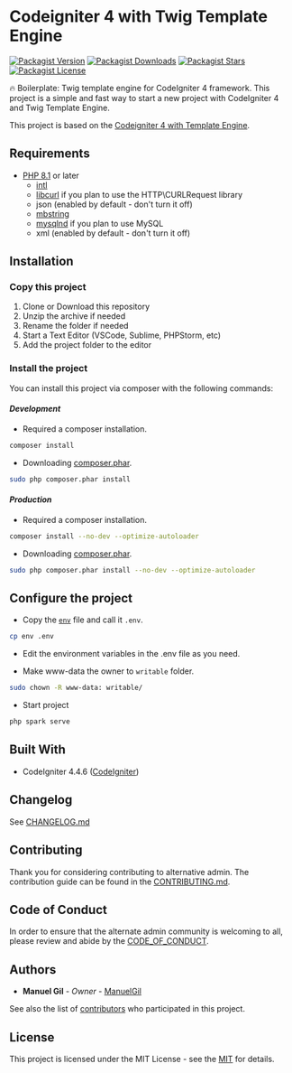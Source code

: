 # Codeigniter 4 with Twig Template Engine

[![Packagist Version](https://img.shields.io/packagist/v/manuelgil/ci4-twig?style=for-the-badge&logo=packagist)](https://packagist.org/packages/manuelgil/ci4-twig)
[![Packagist Downloads](https://img.shields.io/packagist/dt/manuelgil/ci4-twig?style=for-the-badge&logo=packagist)](https://packagist.org/packages/manuelgil/ci4-twig)
[![Packagist Stars](https://img.shields.io/packagist/stars/manuelgil/ci4-twig?style=for-the-badge&logo=github)](https://github.com/ManuelGil/ci4-twig)
[![Packagist License](https://img.shields.io/packagist/l/manuelgil/ci4-twig?style=for-the-badge&logo=github)](https://github.com/ManuelGil/ci4-twig/blob/main/LICENSE)

🔥 Boilerplate: Twig template engine for CodeIgniter 4 framework. This project is a simple and fast way to start a new project with CodeIgniter 4 and Twig Template Engine.

This project is based on the [Codeigniter 4 with Template Engine](https://github.com/ManuelGil/ci4-template-engine).

## Requirements

- [PHP 8.1](https://www.php.net/releases/8_1_0.php) or later
  - [intl](http://php.net/manual/en/intl.requirements.php)
  - [libcurl](http://php.net/manual/en/curl.requirements.php) if you plan to use the HTTP\CURLRequest library
  - json (enabled by default - don't turn it off)
  - [mbstring](http://php.net/manual/en/mbstring.installation.php)
  - [mysqlnd](http://php.net/manual/en/mysqlnd.install.php) if you plan to use MySQL
  - xml (enabled by default - don't turn it off)

## Installation

### Copy this project

1. Clone or Download this repository
2. Unzip the archive if needed
3. Rename the folder if needed
4. Start a Text Editor (VSCode, Sublime, PHPStorm, etc)
5. Add the project folder to the editor

### Install the project

You can install this project via composer with the following commands:

#### _Development_

- Required a composer installation.

```bash
composer install
```

- Downloading [composer.phar](https://getcomposer.org/download/).

```bash
sudo php composer.phar install
```

#### _Production_

- Required a composer installation.

```bash
composer install --no-dev --optimize-autoloader
```

- Downloading [composer.phar](https://getcomposer.org/download/).

```bash
sudo php composer.phar install --no-dev --optimize-autoloader
```

## Configure the project

- Copy the [`env`](./env) file and call it `.env`.

```bash
cp env .env
```

- Edit the environment variables in the .env file as you need.

- Make www-data the owner to `writable` folder.

```bash
sudo chown -R www-data: writable/
```

- Start project

```bash
php spark serve
```

## Built With

- CodeIgniter 4.4.6 ([CodeIgniter](https://www.codeigniter.com/download))

## Changelog

See [CHANGELOG.md](./CHANGELOG.md)

## Contributing

Thank you for considering contributing to alternative admin. The contribution guide can be found in the [CONTRIBUTING.md](./.github/CONTRIBUTING.md).

## Code of Conduct

In order to ensure that the alternate admin community is welcoming to all, please review and abide by the [CODE_OF_CONDUCT](./.github/CODE_OF_CONDUCT.md).

## Authors

- **Manuel Gil** - _Owner_ - [ManuelGil](https://github.com/ManuelGil)

See also the list of [contributors](https://github.com/ManuelGil/ci4-twig/contributors)
who participated in this project.

## License

This project is licensed under the MIT License - see the [MIT](https://opensource.org/licenses/MIT) for details.
